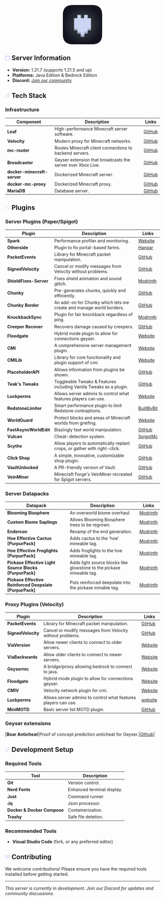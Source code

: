 <div align="center">
  <img src="assets/logo.png" width="128" height="128" alt="logo">
</div>

## <img src="assets/icons/info.svg" width="16" height="16" alt="clipboard"> Server Information

- **Version:** 1.21.7 (supports 1.21.5 and up)
- **Platforms:** Java Edition & Bedrock Edition
- **Discord:** [Join our community](https://discord.gg/zV7FcdJRgj)

## <img src="assets/icons/tools.svg" width="16" height="16" alt="tools"> Tech Stack

### Infrastructure

| Component                   | Description                                                 | Links                                                     |
| --------------------------- | ----------------------------------------------------------- | --------------------------------------------------------- |
| **Leaf**                    | High-performance Minecraft server software.                 | [GitHub](https://github.com/Winds-Studio/Leaf)            |
| **Velocity**                | Modern proxy for Minecraft networks.                        | [GitHub](https://github.com/PaperMC/Velocity)             |
| **mc-router**               | Routes Minecraft client connections to backend servers.     | [GitHub](https://github.com/itzg/mc-router)               |
| **Broadcaster**             | Geyser extension that broadcasts the server over Xbox Live. | [GitHub](https://github.com/MCXboxBroadcast/Broadcaster)  |
| **docker-minecraft-server** | Dockerized Minecraft server.                                | [GitHub](https://github.com/itzg/docker-minecraft-server) |
| **docker-mc-proxy**         | Dockerized Minecraft proxy.                                 | [GitHub](https://github.com/itzg/docker-mc-proxy)         |
| **MariaDB**                 | Database server.                                            | [GitHub](https://github.com/MariaDB/server)               |

## <img src="assets/icons/plugin.svg" width="16" height="16" alt="plug"> Plugins

### Server Plugins (Paper/Spigot)

| Plugin                 | Description                                                               | Links                                                                                                       |
| ---------------------- | ------------------------------------------------------------------------- | ----------------------------------------------------------------------------------------------------------- |
| **Spark**              | Performance profiler and monitoring.                                      | [Website](https://spark.lucko.me/)                                                                          |
| **Otherside**          | Plugin to fix portal-based farms.                                         | [Hangar](https://hangar.papermc.io/Kyle/Otherside)                                                          |
| **PacketEvents**       | Library for Minecraft packet manipulation.                                | [GitHub](https://github.com/retrooper/packetevents)                                                         |
| **SignedVelocity**     | Cancel or modify messages from Velocity without problems.                 | [GitHub](https://github.com/4drian3d/SignedVelocity)                                                        |
| **ShieldFixes-Server** | Fixes shield animation and sound glitch.                                  | [Modrinth](https://modrinth.com/plugin/shieldfixes-server)                                                  |
| **Chunky**             | Pre-generates chunks, quickly and efficiently.                            | [GitHub](https://github.com/pop4959/Chunky)                                                                 |
| **Chunky Border**      | An add-on for Chunky which lets me create and manage world borders.       | [GitHub](https://github.com/pop4959/ChunkyBorder)                                                           |
| **KnockbackSync**      | Plugin for fair knockback regardless of ping.                             | [Modrinth](https://modrinth.com/plugin/knockbacksync)                                                       |
| **Creeper Recover**    | Recovers damage caused by creepers.                                       | [GitHub](https://github.com/HttpRafa/creeper-recover)                                                       |
| **Floodgate**          | Hybrid mode plugin to allow for connections geyser.                       | [Website](https://geysermc.org/)                                                                            |
| **CMI**                | A comprehensive server management plugin.                                 | [Website](https://www.zrips.net/cmi/)                                                                       |
| **CMILib**             | Library for core functionality and plugin support of cmi.                 | [Website](https://www.zrips.net/cmilib/)                                                                    |
| **PlaceholderAPI**     | Allows information from plugins be shown.                                 | [GitHub](https://github.com/PlaceholderAPI/PlaceholderAPI)                                                  |
| **Teak's Tweaks**      | Toggleable Tweaks & Features including Vanilla Tweaks as a plugin.        | [GitHub](https://github.com/teakivy/teaks-tweaks)                                                           |
| **Luckperms**          | Allows server admins to control what features players can use.            | [Website](https://luckperms.net/)                                                                           |
| **RedstoneLimiter**    | Smart performance plugin to limit Redstone contraptions.                  | [BuiltByBit](https://builtbybit.com/resources/redstonelimiter-smart-redstone-limiter.23133/)                |
| **WorldGuard**         | Protect blocks and areas of Minecraft worlds from griefing.               | [Website](https://enginehub.com/worldguard/)                                                                |
| **FastAsyncWorldEdit** | Blazingly fast world manipulation.                                        | [GitHub](https://github.com/IntellectualSites/FastAsyncWorldEdit)                                           |
| **Vulcan**             | Cheat-detection system.                                                   | [SpigotMc](https://www.spigotmc.org/resources/vulcan-anti-cheat-advanced-cheat-detection-1-8-1-21-7.83626/) |
| **Scythe**             | Allow players to automatically replant crops, or gather with right-click. | [GitHub](https://github.com/Simplexity-Development/Scythe)                                                  |
| **Click Shop**         | A simple, innovative, customizable shop plugin.                           | [GitHub](https://github.com/Clickism/ClickShop)                                                             |
| **VaultUnlocked**      | A PR-friendly version of Vault.                                           | [GitHub](https://github.com/TheNewEconomy/VaultUnlockedAPI)                                                 |
| **VeinMiner**          | Minecraft Forge's VeinMiner recreated for Spigot servers.                 | [GitHub](https://github.com/2008Choco/VeinMiner/)                                                           |

### Server Datapacks

| Datapack                                                | Description                                                          | Links                                                                                        |
| ------------------------------------------------------- | -------------------------------------------------------------------- | -------------------------------------------------------------------------------------------- |
| **Blooming Biosphere**                                  | An overworld biome overhaul.                                         | [Modrinth](https://modrinth.com/datapack/blooming-biosphere)                                 |
| **Custom Biome Saplings**                               | Allows Blooming Biosphere trees to be regrown.                       | [Modrinth](https://modrinth.com/datapack/terralith-biome-saplings)                           |
| **Endercon**                                            | Revamp of the end generation.                                        | [Modrinth](https://modrinth.com/datapack/endercon)                                           |
| **Hoe Effective Cactus [PurpurPack]**                   | Adds cactus to the 'hoe' mineable tag.                               | [Modrinth](https://modrinth.com/datapack/purpurpacks-hoe-effective-cactus)                   |
| **Hoe Effective Froglights [PurpurPack]**               | Adds froglights to the hoe mineable tag.                             | [Modrinth](https://modrinth.com/datapack/purpurpacks-hoe-effective-froglights)               |
| **Pickaxe Effective Light Source Blocks [PurpurPack]**  | Adds light source blocks like glowstone to the pickaxe mineable tag. | [Modrinth](https://modrinth.com/datapack/purpurpacks-pickaxe-effective-light-source-blocks)  |
| **Pickaxe Effective Reinforced Deepslate [PurpurPack]** | Puts reinforced deepslate into the pickaxe minable tag.              | [Modrinth](https://modrinth.com/datapack/purpurpacks-pickaxe-effective-reinforced-deepslate) |

### Proxy Plugins (Velocity)

| Plugin             | Description                                                    | Links                                                |
| ------------------ | -------------------------------------------------------------- | ---------------------------------------------------- |
| **PacketEvents**   | Library for Minecraft packet manipulation.                     | [GitHub](https://github.com/retrooper/packetevents)  |
| **SignedVelocity** | Cancel or modify messages from Velocity without problems.      | [GitHub](https://github.com/4drian3d/SignedVelocity) |
| **ViaVersion**     | Allow newer clients to connect to older servers.               | [Website](https://viaversion.com/)                   |
| **ViaBackwards**   | Allow older clients to connect to newer servers.               | [Website](https://viaversion.com/)                   |
| **Geysermc**       | A bridge/proxy allowing bedrock to connect to java.            | [Website](https://geysermc.org/)                     |
| **Floodgate**      | Hybrid mode plugin to allow for connections geyser.            | [Website](https://geysermc.org/)                     |
| **CMIV**           | Velocity network plugin for cmi.                               | [Website](https://www.zrips.net/cmiv/)               |
| **Luckperms**      | Allows server admins to control what features players can use. | [website](https://luckperms.net/)                    |
| **MiniMOTD**       | Basic server list MOTD plugin.                                 | [GitHub](https://github.com/jpenilla/MiniMOTD)       |

### Geyser extensions

|**Boar Anticheat**|Proof of concept prediction anticheat for Geyser.|[Github](https://github.com/oryxel1/Boar)|

## <img src="assets/icons/rocket.svg" width="16" height="16" alt="rocket"> Development Setup

### Required Tools

| Tool                        | Description                |
| --------------------------- | -------------------------- |
| **Git**                     | Version control.           |
| **Nerd Fonts**              | Enhanced terminal display. |
| **Just**                    | Command runner.            |
| **Jq**                      | Json processor.            |
| **Docker & Docker Compose** | Containerization.          |
| **Trashy**                  | Safe file deletion.        |

### Recommended Tools

- **Visual Studio Code** (fork, or any preferred editor)

## <img src="assets/icons/handshake.svg" width="16" height="16" alt="handshake"> Contributing

We welcome contributions! Please ensure you have the required tools installed before getting started.

---

_This server is currently in development. Join our Discord for updates and community discussions._

